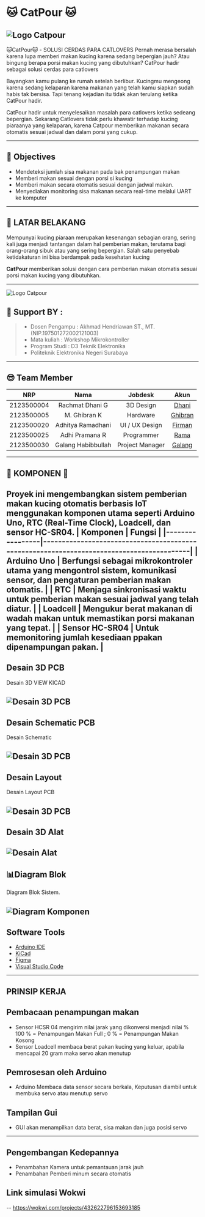 # 🐱 **CatPour** 🐱

![Logo Catpour](ASSET/logo%20Catpour.png)
---
🐱CatPour🐱 - SOLUSI CERDAS PARA CATLOVERS
Pernah merasa bersalah karena lupa memberi makan kucing karena sedang bepergian jauh? Atau bingung berapa porsi makan kucing yang dibutuhkan? CatPour hadir sebagai solusi cerdas para catlovers

Bayangkan kamu pulang ke rumah setelah berlibur. Kucingmu mengeong karena sedang kelaparan karena makanan yang telah kamu siapkan sudah habis tak bersisa. Tapi tenang kejadian itu tidak akan terulang ketika CatPour hadir.

CatPour hadir untuk menyelesaikan masalah para catlovers ketika sedeang bepergian. Sekarang Catlovers tidak perlu khawatir terhadap kucing piaraanya yang kelaparan, karena Catpour memberikan makanan secara otomatis sesuai jadwal dan dalam porsi yang cukup.

---
## 🎯 Objectives

- Mendeteksi jumlah sisa makanan pada bak penampungan makan  
- Memberi makan sesuai dengan porsi si kucing
- Memberi makan secara otomatis sesuai dengan jadwal makan.
- Menyediakan monitoring sisa makanan secara real-time melalui UART ke komputer
---
## 🧠 LATAR BELAKANG
Mempunyai kucing piaraan merupakan kesenangan sebagian orang, sering kali juga menjadi tantangan dalam hal pemberian makan, terutama bagi orang-orang sibuk atau yang sering  bepergian. Salah satu penyebab ketidakaturan ini bisa berdampak pada kesehatan kucing

**CatPour** memberikan solusi dengan cara pemberian makan otomatis sesuai porsi makan kucing  yang dibutuhkan.

---

![Logo Catpour](ASSET/Team.png)
## 🦾 Support BY :
>- Dosen Pengampu : Akhmad Hendriawan ST., MT. (NIP.197501272002121003)<br>
>- Mata kuliah : Workshop Mikrokontroller<br>
>- Program Studi : D3 Teknik Elektronika<br>
>- Politeknik Elektronika Negeri Surabaya<br>
---
## 😎 Team Member
|      NRP      |        Nama       |        Jobdesk        |                    Akun                  |
| :-----------: |:----------------: | :-------------------: | :---------------------------------------:|
| 2123500004    | Rachmat Dhani G   | 3D Design             | [Dhani](https://github.com/rachmatdhani)
| 2123500005    | M. Ghibran K      | Hardware              | [Ghibran](https://github.com/Smolyyymokka)
| 2123500020    | Adhitya Ramadhani | UI / UX Design        | [Firman](https://github.com/adhitya161004)
| 2123500025    | Adhi Pramana R    | Programmer            | [Rama](https://github.com/Adhi-Rama)
| 2123500030    | Galang Habibbullah| Project Manager       | [Galang](https://github.com/GalangHabibbullah)
---
## 🔗 KOMPONEN 🔗 

Proyek ini mengembangkan sistem pemberian makan kucing otomatis berbasis IoT menggunakan komponen utama seperti **Arduino Uno**, **RTC (Real-Time Clock)**, **Loadcell**, dan **sensor HC-SR04**. 
| Komponen        | Fungsi                                                                                   |
|-----------------|------------------------------------------------------------------------------------------|
| **Arduino Uno** | Berfungsi sebagai mikrokontroler utama yang mengontrol sistem, komunikasi sensor, dan pengaturan pemberian makan otomatis. |
| **RTC**         | Menjaga sinkronisasi waktu untuk pemberian makan sesuai jadwal yang telah diatur.         |
| **Loadcell**    | Mengukur berat makanan di wadah makan untuk memastikan porsi makanan yang tepat.          |
| **Sensor HC-SR04** | Untuk memonitoring jumlah kesediaan ppakan dipenampungan pakan.    |
---
## Desain 3D PCB
Desain 3D VIEW KICAD

![Desain 3D PCB](HARDWARE/hardware/3D.png)
---

## Desain Schematic PCB
Desain Schematic 

![Desain 3D PCB](HARDWARE/hardware/Schematic.png)
---
## Desain Layout
Desain Layout PCB 

![Desain 3D PCB](HARDWARE/hardware/Layout.png)
---
## Desain 3D Alat
![Desain Alat](3D/desain%20alat.jpeg)
---
## 📊Diagram Blok
Diagram Blok Sistem.

![Diagram Komponen](ASSET/Diagram-Sistem.png)
---
## Software Tools

- [Arduino IDE](https://www.arduino.cc/en/software)
- [KiCad](https://kicad.org/)
- [Figma](https://www.figma.com/)
- [Visual Studio Code](https://code.visualstudio.com/)
---
## PRINSIP KERJA 
## Pembacaan penampungan makan
- Sensor HCSR 04 mengirim nilai jarak yang dikonversi menjadi nilai %
100 % = Penampungan Makan Full ; 0 % = Penampungan Makan Kosong
- Sensor Loadcell membaca berat pakan kucing yang keluar, apabila mencapai 20 gram maka servo akan menutup
## Pemrosesan oleh Arduino 
- Arduino  Membaca data  sensor secara berkala, Keputusan diambil untuk membuka servo atau menutup servo
## Tampilan Gui 
- GUI akan menampilkan data berat, sisa makan dan juga posisi servo

--- 
## Pengembangan Kedepannya
- Penambahan Kamera untuk pemantauan jarak jauh
- Penambahan Pemberi minum secara otomatis

## Link simulasi Wokwi
-- https://wokwi.com/projects/432622796153693185
